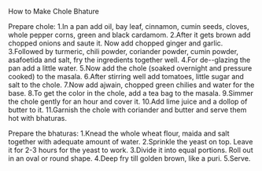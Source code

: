 How to Make Chole Bhature

Prepare chole:
1.In a pan add oil, bay leaf, cinnamon, cumin seeds, cloves, whole pepper corns, green and black cardamom.
2.After it gets brown add chopped onions and saute it. Now add chopped ginger and garlic.
3.Followed by turmeric, chili powder, coriander powder, cumin powder, asafoetida and salt, fry the ingredients together well.
4.For de--glazing the pan add a little water.
5.Now add the chole (soaked overnight and pressure cooked) to the masala.
6.After stirring well add tomatoes, little sugar and salt to the chole.
7.Now add ajwain, chopped green chilies and water for the base.
8.To get the color in the chole, add a tea bag to the masala.
9.Simmer the chole gently for an hour and cover it.
10.Add lime juice and a dollop of butter to it.
11.Garnish the chole with coriander and butter and serve them hot with bhaturas.

Prepare the bhaturas:
1.Knead the whole wheat flour, maida and salt together with adequate amount of water.
2.Sprinkle the yeast on top. Leave it for 2-3 hours for the yeast to work.
3.Divide it into equal portions. Roll out in an oval or round shape.
4.Deep fry till golden brown, like a puri.
5.Serve.